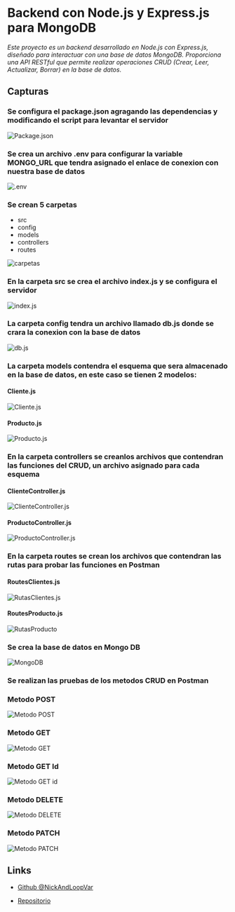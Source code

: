 # Backend con Node.js y Express.js para MongoDB

_Este proyecto es un backend desarrollado en Node.js con Express.js, diseñado para interactuar con una base de datos MongoDB. Proporciona una API RESTful que permite realizar operaciones CRUD (Crear, Leer, Actualizar, Borrar) en la base de datos._

## Capturas

### Se configura el package.json agragando las dependencias y modificando el script para levantar el servidor

![Package.json](https://i.ibb.co/V3sjKw2/packagejson.png)

### Se crea un archivo .env para configurar la variable MONGO_URL que tendra asignado el enlace de conexion con nuestra base de datos

![.env](https://i.ibb.co/9HLs04P/env-2.png)

### Se crean 5 carpetas

- src
- config
- models
- controllers
- routes

![carpetas](https://i.ibb.co/Lr4kDXF/carpetas.png)

### En la carpeta src se crea el archivo index.js y se configura el servidor

![index.js](https://i.ibb.co/BPVw7WN/index.png)

### La carpeta config tendra un archivo llamado db.js donde se crara la conexion con la base de datos

![db.js](https://i.ibb.co/vVD0r7p/db.png)

### La carpeta models contendra el esquema que sera almacenado en la base de datos, en este caso se tienen 2 modelos:

#### Cliente.js

![Cliente.js](https://i.ibb.co/FWKvNDK/cliente.png)

#### Producto.js

![Producto.js](https://i.ibb.co/GQK7D80/producto.png)

### En la carpeta controllers se creanlos archivos que contendran las funciones del CRUD, un archivo asignado para cada esquema

#### ClienteController.js

![ClienteController.js](https://i.ibb.co/sPnvZNw/clientecontroller.png)

#### ProductoController.js

![ProductoController.js](https://i.ibb.co/bXYxgqc/productocontroller.png)

### En la carpeta routes se crean los archivos que contendran las rutas para probar las funciones en Postman

#### RoutesClientes.js

![RutasClientes.js](https://i.ibb.co/m4y0fjY/rutasclientes.png)

#### RoutesProducto.js

![RutasProducto](https://i.ibb.co/0mQ1M1Q/rutasproducto.png)

### Se crea la base de datos en Mongo DB

![MongoDB](https://i.ibb.co/6NFZ35Q/mongo.png)

### Se realizan las pruebas de los metodos CRUD en Postman

### Metodo POST

![Metodo POST](https://i.ibb.co/BNvLfvq/Metodo-Post-Ejercicio.png)

### Metodo GET

![Metodo GET](https://i.ibb.co/b54t87D/Metodo-Get-Ejecicio.png)

### Metodo GET Id

![Metodo GET id](https://i.ibb.co/y5wm9DN/Metodo-Get-IDEjercicio.png)

### Metodo DELETE

![Metodo DELETE](https://i.ibb.co/M6DkBsk/Metodo-Delete-Ejercicio.png)

### Metodo PATCH

![Metodo PATCH](https://i.ibb.co/YDhbvTm/Metodo-Patch-Ejercicio.png)

## Links

- [Github @NickAndLoopVar](https://github.com/NickAndLoopVar)

- [Repositorio](https://github.com/NickAndLoopVar/backend-con-NodeJS-y-Express.js)
